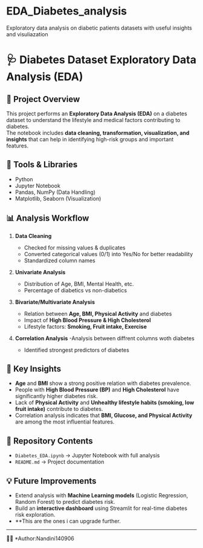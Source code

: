 # EDA_Diabetes_analysis
Exploratory data analysis on diabetic patients datasets with useful insights and visuliazation
# 🩺 Diabetes Dataset Exploratory Data Analysis (EDA)

## 📌 Project Overview
This project performs an **Exploratory Data Analysis (EDA)** on a diabetes dataset to understand the lifestyle and medical factors contributing to diabetes.  
The notebook includes **data cleaning, transformation, visualization, and insights** that can help in identifying high-risk groups and important features.

## 🔧 Tools & Libraries
- Python  
- Jupyter Notebook  
- Pandas, NumPy (Data Handling)  
- Matplotlib, Seaborn (Visualization)

## 📊 Analysis Workflow
1. **Data Cleaning**
   - Checked for missing values & duplicates
   - Converted categorical values (0/1) into Yes/No for better readability
   - Standardized column names

2. **Univariate Analysis**
   - Distribution of Age, BMI, Mental Health, etc.
   - Percentage of diabetics vs non-diabetics

3. **Bivariate/Multivariate Analysis**
   - Relation between **Age, BMI, Physical Activity** and diabetes
   - Impact of **High Blood Pressure & High Cholesterol**
   - Lifestyle factors: **Smoking, Fruit intake, Exercise**

4. **Correlation Analysis**
   -Analysis between diffrent columns woth diabetes
   - Identified strongest predictors of diabetes
   

## 🚀 Key Insights
- **Age** and **BMI** show a strong positive relation with diabetes prevalence.
- People with **High Blood Pressure (BP)** and **High Cholesterol** have significantly higher diabetes risk.
- Lack of **Physical Activity** and **Unhealthy lifestyle habits (smoking, low fruit intake)** contribute to diabetes.
- Correlation analysis indicates that **BMI, Glucose, and Physical Activity** are among the most influential features.

## 📂 Repository Contents
- `Diabetes_EDA.ipynb` → Jupyter Notebook with full analysis  
- `README.md` → Project documentation  


## 💡 Future Improvements
- Extend analysis with **Machine Learning models** (Logistic Regression, Random Forest) to predict diabetes risk.
- Build an **interactive dashboard** using Streamlit for real-time diabetes risk exploration.
- **This are the ones i can upgrade further.

---

👩‍💻 *Author:Nandini140906
